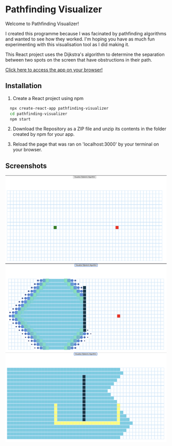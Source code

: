 # Pathfinding Visualizer

Welcome to Pathfinding Visualizer!

I created this programme because I was facinated by pathfinding algorithms and wanted to see how they worked. I'm hoping you have as much fun experimenting with this visualisation tool as I did making it.

This React project uses the Dijkstra's algorithm to determine the separation between two spots on the screen that have obstructions in their path.

[Click here to access the app on your browser!](https://pathfinding-visualizer-neon.vercel.app/)

## Installation

1. Create a React project using npm

```bash
  npx create-react-app pathfinding-visualizer
  cd pathfinding-visualizer
  npm start
```

2. Download the Repository as a ZIP file and unzip its contents in the folder created by npm for your app.

3. Reload the page that was ran on 'localhost:3000' by your terminal on your browser.

## Screenshots

![screenshot1](https://github.com/shivenaggarwal/pathfinding-visualizer/blob/master/screenshots/screen1.png)
![screenshot2](https://github.com/shivenaggarwal/pathfinding-visualizer/blob/master/screenshots/screen2.png)
![screenshot3](https://github.com/shivenaggarwal/pathfinding-visualizer/blob/master/screenshots/screen3.png)
